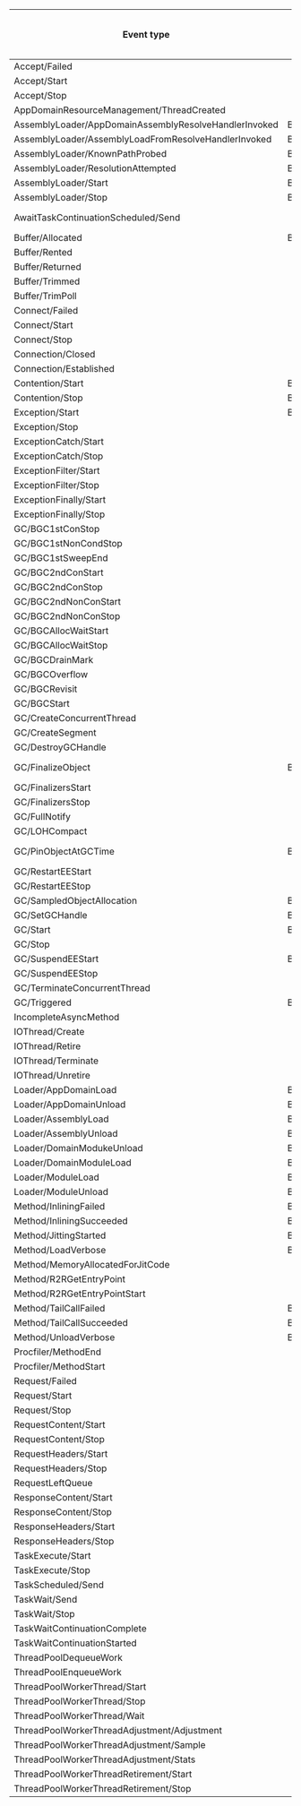 |Event type                                           |New event name after attributes to name move                  |Activity name                                              |Lifecycle transition|Attributes renames      |Attributes which will be removed|Attributes which will be added|
|-----------------------------------------------------|--------------------------------------------------------------|-----------------------------------------------------------|--------------------|------------------------|--------------------------------|------------------------------|
|Accept/Failed                                        |                                                              |Sockets_GUID                                               |complete            |                        |                                |                              |
|Accept/Start                                         |                                                              |Sockets_GUID                                               |start               |                        |                                |                              |
|Accept/Stop                                          |                                                              |Sockets_GUID                                               |complete            |                        |                                |                              |
|AppDomainResourceManagement/ThreadCreated            |                                                              |                                                           |                    |                        |                                |                              |
|AssemblyLoader/AppDomainAssemblyResolveHandlerInvoked|BaseName_{AssemblyNameHandlerName}                            |                                                           |                    |                        |                                |                              |
|AssemblyLoader/AssemblyLoadFromResolveHandlerInvoked |BaseName_{AssemblyNameHandlerNameAssemblyLoadContext}         |                                                           |                    |                        |                                |                              |
|AssemblyLoader/KnownPathProbed                       |BaseName_{FilePath}                                           |                                                           |                    |                        |                                |                              |
|AssemblyLoader/ResolutionAttempted                   |BaseName{StageResult_{AssemblyName}                           |                                                           |                    |                        |                                |                              |
|AssemblyLoader/Start                                 |BaseName_{AssemblyName}                                       |AssemblyLoader_{AUTOINCREMENT_ID}                          |start               |                        |                                |                              |
|AssemblyLoader/Stop                                  |BaseName_{AssemblyName}                                       |AssemblyLoader_{AUTOINCREMENT_ID}                          |complete            |                        |                                |                              |
|AwaitTaskContinuationScheduled/Send                  |                                                              |TaskContinuationWait_TaskID                                |start               |ContinuationId -> TaskID|                                |                              |
|Buffer/Allocated                                     |BaseName_{reason}                                             |                                                           |                    |                        |                                |                              |
|Buffer/Rented                                        |                                                              |                                                           |                    |                        |                                |                              |
|Buffer/Returned                                      |                                                              |                                                           |                    |                        |                                |                              |
|Buffer/Trimmed                                       |                                                              |                                                           |                    |                        |                                |                              |
|Buffer/TrimPoll                                      |                                                              |                                                           |                    |                        |                                |                              |
|Connect/Failed                                       |                                                              |Sockets_GUID                                               |complete            |                        |                                |                              |
|Connect/Start                                        |                                                              |Sockets_GUID                                               |start               |                        |                                |                              |
|Connect/Stop                                         |                                                              |Sockets_GUID                                               |complete            |                        |                                |                              |
|Connection/Closed                                    |                                                              |                                                           |                    |                        |                                |                              |
|Connection/Established                               |                                                              |                                                           |                    |                        |                                |                              |
|Contention/Start                                     |BaseName_{ContentionFlags}                                    |Contention_{AUTOINCREMENT_ID}                              |start               |                        |                                |                              |
|Contention/Stop                                      |BaseName_{ContentionFlags}                                    |Contention_{AUTOINCREMENT_ID}                              |complete            |                        |                                |                              |
|Exception/Start                                      |BaseName_{ExceptionType}                                      |ExceptionStartStop_{AUTOINCREMENT_ID}                      |start               |                        |                                |                              |
|Exception/Stop                                       |                                                              |ExceptionStartStop_{AUTOINCREMENT_ID}                      |complete            |                        |                                |                              |
|ExceptionCatch/Start                                 |                                                              |ExceptionCatch_{AUTOINCREMENT_ID}                          |start               |                        |                                |                              |
|ExceptionCatch/Stop                                  |                                                              |ExceptionCatch_{AUTOINCREMENT_ID}                          |complete            |                        |                                |                              |
|ExceptionFilter/Start                                |                                                              |ExceptionFilter_{AUTOINCREMENT_ID}                         |start               |                        |                                |                              |
|ExceptionFilter/Stop                                 |                                                              |ExceptionFilter_{AUTOINCREMENT_ID}                         |complete            |                        |                                |                              |
|ExceptionFinally/Start                               |                                                              |ExceptionFinally_{AUTOINCREMENT_ID}                        |start               |                        |                                |                              |
|ExceptionFinally/Stop                                |                                                              |ExceptionFinally_{AUTOINCREMENT_ID}                        |complete            |                        |                                |                              |
|GC/BGC1stConStop                                     |                                                              |                                                           |                    |                        |                                |                              |
|GC/BGC1stNonCondStop                                 |                                                              |InitialBlockingMarking_{AUTOINCREMENT_ID}                  |complete            |                        |                                |                              |
|GC/BGC1stSweepEnd                                    |                                                              |                                                           |                    |                        |                                |                              |
|GC/BGC2ndConStart                                    |                                                              |ConcurrentSweep_{AUTOINCREMENT_ID}                         |start               |                        |                                |                              |
|GC/BGC2ndConStop                                     |                                                              |ConcurrentSweep_{AUTOINCREMENT_ID}                         |complete            |                        |                                |                              |
|GC/BGC2ndNonConStart                                 |                                                              |FinalBlockingMarking_{AUTOINCREMENT_ID}                    |start               |                        |                                |                              |
|GC/BGC2ndNonConStop                                  |                                                              |FinalBlockingMarking_{AUTOINCREMENT_ID}                    |complete            |                        |                                |                              |
|GC/BGCAllocWaitStart                                 |                                                              |LOHAllocationsSuppression_{AUTOINCREMENT_ID}               |start               |                        |                                |                              |
|GC/BGCAllocWaitStop                                  |                                                              |LOHAllocationsSuppression_{AUTOINCREMENT_ID}               |complete            |                        |                                |                              |
|GC/BGCDrainMark                                      |                                                              |                                                           |                    |                        |                                |                              |
|GC/BGCOverflow                                       |                                                              |                                                           |                    |                        |                                |                              |
|GC/BGCRevisit                                        |                                                              |                                                           |                    |                        |                                |                              |
|GC/BGCStart                                          |                                                              |InitialBlockingMarking_{AUTOINCREMENT_ID}                  |start               |                        |                                |                              |
|GC/CreateConcurrentThread                            |                                                              |                                                           |                    |                        |                                |                              |
|GC/CreateSegment                                     |                                                              |                                                           |                    |                        |                                |                              |
|GC/DestroyGCHandle                                   |                                                              |                                                           |                    |                        |                                |                              |
|GC/FinalizeObject                                    |BaseName_{TypeName}                                           |                                                           |                    |                        |TypeID, ObjectID                |                              |
|GC/FinalizersStart                                   |                                                              |Finalizers_{AUTOINCREMENT_ID}                              |start               |                        |                                |                              |
|GC/FinalizersStop                                    |                                                              |Finalizers_{AUTOINCREMENT_ID}                              |complete            |                        |                                |                              |
|GC/FullNotify                                        |                                                              |                                                           |                    |                        |                                |                              |
|GC/LOHCompact                                        |                                                              |                                                           |                    |                        |                                |                              |
|GC/PinObjectAtGCTime                                 |BaseName_{TypeName}                                           |                                                           |                    |                        |ObjectID, HandleID              |                              |
|GC/RestartEEStart                                    |                                                              |RestartEE_{AUTOINCREMENT_ID}                               |start               |                        |                                |                              |
|GC/RestartEEStop                                     |                                                              |RestartEE_{AUTOINCREMENT_ID}                               |complete            |                        |                                |                              |
|GC/SampledObjectAllocation                           |BaseName_{TypeName}                                           |                                                           |                    |                        |                                |TypeName                      |
|GC/SetGCHandle                                       |BaseName_{Kind}                                               |                                                           |                    |                        |                                |                              |
|GC/Start                                             |BaseName_{ReasonType}                                         |GC_Count                                                   |start               |                        |                                |                              |
|GC/Stop                                              |                                                              |GC_Count                                                   |complete            |                        |                                |                              |
|GC/SuspendEEStart                                    |BaseName_{Reason}                                             |SuspendEE_{AUTOINCREMENT_ID}                               |start               |                        |                                |                              |
|GC/SuspendEEStop                                     |                                                              |SuspendEE_{AUTOINCREMENT_ID}                               |complete            |                        |                                |                              |
|GC/TerminateConcurrentThread                         |                                                              |                                                           |                    |                        |                                |                              |
|GC/Triggered                                         |BaseName_{Reason}                                             |                                                           |                    |                        |                                |                              |
|IncompleteAsyncMethod                                |                                                              |                                                           |                    |                        |                                |                              |
|IOThread/Create                                      |                                                              |                                                           |                    |                        |                                |                              |
|IOThread/Retire                                      |                                                              |                                                           |                    |                        |                                |                              |
|IOThread/Terminate                                   |                                                              |                                                           |                    |                        |                                |                              |
|IOThread/Unretire                                    |                                                              |                                                           |                    |                        |                                |                              |
|Loader/AppDomainLoad                                 |BaseName_{AppDomainName}                                      |LoaderAppDomain_AppDomainName                              |start               |                        |                                |                              |
|Loader/AppDomainUnload                               |BaseName_{AppDomainName}                                      |LoaderAppDomain_AppDomainName                              |complete            |                        |                                |                              |
|Loader/AssemblyLoad                                  |BaseName_{FullyQualifiedAssemblyName}                         |LoaderAssembly_FullyQualifiedAssemblyName                  |start               |                        |                                |                              |
|Loader/AssemblyUnload                                |BaseName_{FullyQualifiedAssemblyName}                         |LoaderAssembly_FullyQualifiedAssemblyName                  |complete            |                        |                                |                              |
|Loader/DomainModukeUnload                            |BaseName_{ModuleILPath}                                       |                                                           |                    |                        |                                |                              |
|Loader/DomainModuleLoad                              |BaseName_{ModuleILPath}                                       |                                                           |                    |                        |                                |                              |
|Loader/ModuleLoad                                    |BaseName_{ModuleILFileName}                                   |LoaderModule_ModuleILFileName                              |start               |                        |                                |                              |
|Loader/ModuleUnload                                  |BaseName_{ModuleILFileName}                                   |LoaderModule_ModuleILFileName                              |complete            |                        |                                |                              |
|Method/InliningFailed                                |BaseName_{InlineeNamespaceInlineeName}                        |                                                           |                    |                        |                                |                              |
|Method/InliningSucceeded                             |BaseName_{InlineeNamespaceInlineeName}                        |                                                           |                    |                        |                                |                              |
|Method/JittingStarted                                |BaseName_{MethodNamespaceMethodName}                          |                                                           |                    |                        |                                |                              |
|Method/LoadVerbose                                   |BaseName_{MethodNamespaceMethodName}                          |MethodLoadUnload_MethodNamespace_MethodName_MethodSignature|start               |                        |                                |                              |
|Method/MemoryAllocatedForJitCode                     |                                                              |                                                           |                    |                        |                                |                              |
|Method/R2RGetEntryPoint                              |                                                              |R2REntryPoint_{AUTOINCREMENT_ID}                           |complete            |                        |                                |                              |
|Method/R2RGetEntryPointStart                         |                                                              |R2REntryPoint_{AUTOINCREMENT_ID}                           |start               |                        |                                |                              |
|Method/TailCallFailed                                |BaseName_{MethodBeingCompiledNamespaceMethodBeingCompiledName}|                                                           |                    |                        |                                |                              |
|Method/TailCallSucceeded                             |BaseName_{MethodBeingCompiledNamespaceMethodBeingCompiledName}|                                                           |                    |                        |                                |                              |
|Method/UnloadVerbose                                 |BaseName_{MethodNamespaceMethodName}                          |MethodLoadUnload_MethodNamespace_MethodName_MethodSignature|complete            |                        |                                |                              |
|Procfiler/MethodEnd                                  |                                                              |                                                           |                    |                        |                                |                              |
|Procfiler/MethodStart                                |                                                              |                                                           |                    |                        |                                |                              |
|Request/Failed                                       |                                                              |HttpRequest_GUID                                           |complete            |                        |                                |                              |
|Request/Start                                        |                                                              |HttpRequest_GUID                                           |start               |                        |                                |                              |
|Request/Stop                                         |                                                              |HttpRequest_GUID                                           |complete            |                        |                                |                              |
|RequestContent/Start                                 |                                                              |HttpRequest_GUID                                           |start               |                        |                                |                              |
|RequestContent/Stop                                  |                                                              |HttpRequest_GUID                                           |complete            |                        |                                |                              |
|RequestHeaders/Start                                 |                                                              |HttpRequest_GUID                                           |start               |                        |                                |                              |
|RequestHeaders/Stop                                  |                                                              |HttpRequest_GUID                                           |complete            |                        |                                |                              |
|RequestLeftQueue                                     |                                                              |HttpRequest_GUID                                           |schedule            |                        |                                |                              |
|ResponseContent/Start                                |                                                              |HttpRequest_GUID                                           |start               |                        |                                |                              |
|ResponseContent/Stop                                 |                                                              |HttpRequest_GUID                                           |complete            |                        |                                |                              |
|ResponseHeaders/Start                                |                                                              |HttpRequest_GUID                                           |start               |                        |                                |                              |
|ResponseHeaders/Stop                                 |                                                              |HttpRequest_GUID                                           |complete            |                        |                                |                              |
|TaskExecute/Start                                    |                                                              |TaskExecute_TaskID                                         |start               |                        |                                |                              |
|TaskExecute/Stop                                     |                                                              |TaskExecute_TaskID                                         |complete            |                        |                                |                              |
|TaskScheduled/Send                                   |                                                              |TaskExecute_TaskID                                         |schedule            |                        |                                |                              |
|TaskWait/Send                                        |                                                              |TaskWaitBeginEnd_TaskID                                    |start               |                        |                                |                              |
|TaskWait/Stop                                        |                                                              |TaskWaitBeginEnd_TaskID                                    |complete            |                        |                                |                              |
|TaskWaitContinuationComplete                         |                                                              |TaskContinuationWait_TaskID                                |complete            |                        |                                |                              |
|TaskWaitContinuationStarted                          |                                                              |TaskContinuationWait_TaskID                                |start               |                        |                                |                              |
|ThreadPoolDequeueWork                                |                                                              |                                                           |                    |                        |                                |                              |
|ThreadPoolEnqueueWork                                |                                                              |                                                           |                    |                        |                                |                              |
|ThreadPoolWorkerThread/Start                         |                                                              |                                                           |                    |                        |                                |                              |
|ThreadPoolWorkerThread/Stop                          |                                                              |                                                           |                    |                        |                                |                              |
|ThreadPoolWorkerThread/Wait                          |                                                              |                                                           |                    |                        |                                |                              |
|ThreadPoolWorkerThreadAdjustment/Adjustment          |                                                              |                                                           |                    |                        |                                |                              |
|ThreadPoolWorkerThreadAdjustment/Sample              |                                                              |                                                           |                    |                        |                                |                              |
|ThreadPoolWorkerThreadAdjustment/Stats               |                                                              |                                                           |                    |                        |                                |                              |
|ThreadPoolWorkerThreadRetirement/Start               |                                                              |                                                           |                    |                        |                                |                              |
|ThreadPoolWorkerThreadRetirement/Stop                |                                                              |                                                           |                    |                        |                                |                              |


